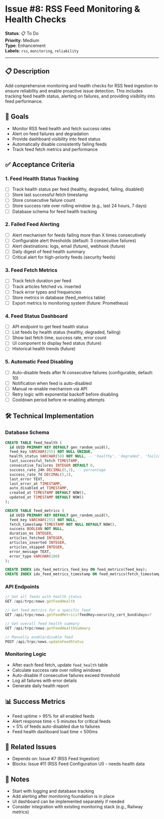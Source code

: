 # Issue #8: RSS Feed Monitoring & Health Checks

**Status**: 📋 To Do  
**Priority**: Medium  
**Type**: Enhancement  
**Labels**: `rss`, `monitoring`, `reliability`

---

## 📋 Description

Add comprehensive monitoring and health checks for RSS feed ingestion to ensure reliability and enable proactive issue detection. This includes tracking feed health status, alerting on failures, and providing visibility into feed performance.

## 🎯 Goals

- Monitor RSS feed health and fetch success rates
- Alert on feed failures and degradation
- Provide dashboard visibility into feed status
- Automatically disable consistently failing feeds
- Track feed fetch metrics and performance

## ✅ Acceptance Criteria

### 1. Feed Health Status Tracking
- [ ] Track health status per feed (healthy, degraded, failing, disabled)
- [ ] Store last successful fetch timestamp
- [ ] Store consecutive failure count
- [ ] Store success rate over rolling window (e.g., last 24 hours, 7 days)
- [ ] Database schema for feed health tracking

### 2. Failed Feed Alerting
- [ ] Alert mechanism for feeds failing more than X times consecutively
- [ ] Configurable alert thresholds (default: 3 consecutive failures)
- [ ] Alert destinations: logs, email (future), webhook (future)
- [ ] Daily digest of feed health summary
- [ ] Critical alert for high-priority feeds (security feeds)

### 3. Feed Fetch Metrics
- [ ] Track fetch duration per feed
- [ ] Track articles fetched vs. inserted
- [ ] Track error types and frequencies
- [ ] Store metrics in database (feed_metrics table)
- [ ] Export metrics to monitoring system (future: Prometheus)

### 4. Feed Status Dashboard
- [ ] API endpoint to get feed health status
- [ ] List feeds by health status (healthy, degraded, failing)
- [ ] Show last fetch time, success rate, error count
- [ ] UI component to display feed status (future)
- [ ] Historical health trends (future)

### 5. Automatic Feed Disabling
- [ ] Auto-disable feeds after N consecutive failures (configurable, default: 10)
- [ ] Notification when feed is auto-disabled
- [ ] Manual re-enable mechanism via API
- [ ] Retry logic with exponential backoff before disabling
- [ ] Cooldown period before re-enabling attempts

## 🛠️ Technical Implementation

### Database Schema
```sql
CREATE TABLE feed_health (
  id UUID PRIMARY KEY DEFAULT gen_random_uuid(),
  feed_key VARCHAR(255) NOT NULL UNIQUE,
  health_status VARCHAR(50) NOT NULL, -- 'healthy', 'degraded', 'failing', 'disabled'
  last_successful_fetch TIMESTAMP,
  consecutive_failures INTEGER DEFAULT 0,
  success_rate_24h DECIMAL(5,2), -- percentage
  success_rate_7d DECIMAL(5,2),
  last_error TEXT,
  last_error_at TIMESTAMP,
  auto_disabled_at TIMESTAMP,
  created_at TIMESTAMP DEFAULT NOW(),
  updated_at TIMESTAMP DEFAULT NOW()
);

CREATE TABLE feed_metrics (
  id UUID PRIMARY KEY DEFAULT gen_random_uuid(),
  feed_key VARCHAR(255) NOT NULL,
  fetch_timestamp TIMESTAMP NOT NULL DEFAULT NOW(),
  success BOOLEAN NOT NULL,
  duration_ms INTEGER,
  articles_fetched INTEGER,
  articles_inserted INTEGER,
  articles_skipped INTEGER,
  error_message TEXT,
  error_type VARCHAR(100)
);

CREATE INDEX idx_feed_metrics_feed_key ON feed_metrics(feed_key);
CREATE INDEX idx_feed_metrics_timestamp ON feed_metrics(fetch_timestamp);
```

### API Endpoints
```typescript
// Get all feeds with health status
GET /api/trpc/news.getFeedHealth

// Get feed metrics for a specific feed
GET /api/trpc/news.getFeedMetrics?feedKey=security_cert_bund&days=7

// Get overall feed health summary
GET /api/trpc/news.getFeedHealthSummary

// Manually enable/disable feed
POST /api/trpc/news.updateFeedStatus
```

### Monitoring Logic
- After each feed fetch, update `feed_health` table
- Calculate success rate over rolling windows
- Auto-disable if consecutive failures exceed threshold
- Log all failures with error details
- Generate daily health report

## 📊 Success Metrics

- Feed uptime > 95% for all enabled feeds
- Alert response time < 5 minutes for critical feeds
- < 5% of feeds auto-disabled due to failures
- Feed health dashboard load time < 500ms

## 🔗 Related Issues

- Depends on: Issue #7 (RSS Feed Ingestion)
- Blocks: Issue #11 (RSS Feed Configuration UI) - needs health data

## 📝 Notes

- Start with logging and database tracking
- Add alerting after monitoring foundation is in place
- UI dashboard can be implemented separately if needed
- Consider integration with existing monitoring stack (e.g., Railway metrics)

